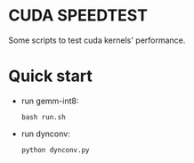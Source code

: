 # CUDA SPEEDTEST
Some scripts to test cuda kernels' performance.

# Quick start
- run gemm-int8:
  ```
  bash run.sh
  ```

- run dynconv: 
  ```
  python dynconv.py
  ```